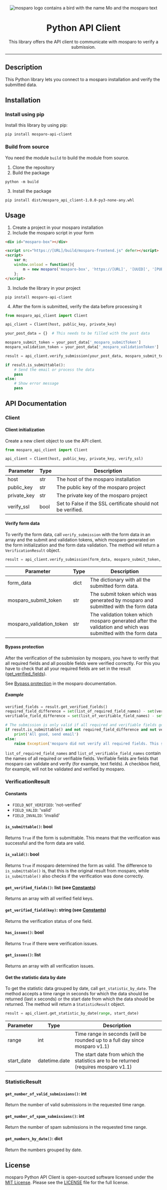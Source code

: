 &nbsp;
<p align="center">
    <img src="https://github.com/mosparo/mosparo/blob/master/assets/images/mosparo-logo.svg?raw=true" alt="mosparo logo contains a bird with the name Mo and the mosparo text"/>
</p>

<h1 align="center">
    Python API Client
</h1>
<p align="center">
    This library offers the API client to communicate with mosparo to verify a submission.
</p>

-----

## Description
This Python library lets you connect to a mosparo installation and verify the submitted data.

## Installation

### Install using pip

Install this library by using pip:

```text
pip install mosparo-api-client
```

### Build from source

You need the module `build` to build the module from source.

1. Clone the repository
2. Build the package
```commandline
python -m build
```
3. Install the package
```commandline
pip install dist/mosparo_api_client-1.0.0-py3-none-any.whl
```

## Usage
1. Create a project in your mosparo installation
2. Include the mosparo script in your form
```html
<div id="mosparo-box"></div>

<script src="https://[URL]/build/mosparo-frontend.js" defer></script>
<script>
    var m;
    window.onload = function(){
        m = new mosparo('mosparo-box', 'https://[URL]', '[UUID]', '[PUBLIC_KEY]', {loadCssResource: true});
    };
</script>
```
3. Include the library in your project
```text
pip install mosparo-api-client
```
4. After the form is submitted, verify the data before processing it

```python
from mosparo_api_client import Client

api_client = Client(host, public_key, private_key)

your_post_data = {}  # This needs to be filled with the post data

mosparo_submit_token = your_post_data['_mosparo_submitToken']
mosparo_validation_token = your_post_data['_mosparo_validationToken']

result = api_client.verify_submission(your_post_data, mosparo_submit_token, mosparo_validation_token)

if result.is_submittable():
    # Send the email or process the data
    pass
else:
    # Show error message
    pass
```

## API Documentation

### Client

#### Client initialization

Create a new client object to use the API client.

```python
from mosparo_api_client import Client

api_client = Client(host, public_key, private_key, verify_ssl)
```

| Parameter   | Type | Description                                                 |
|-------------|------|-------------------------------------------------------------|
| host        | str  | The host of the mosparo installation                        |
| public_key  | str  | The public key of the mosparo project                       |
| private_key | str  | The private key of the mosparo project                      |
| verify_ssl  | bool | Set to False if the SSL certificate should not be verified. |

#### Verify form data

To verify the form data, call `verify_submission` with the form data in an array and the submit and validation tokens, which mosparo generated on the form initialization and the form data validation. The method will return a `VerificationResult` object.

```python
result = api_client.verify_submission(form_data, mosparo_submit_token, mosparo_validation_token)
```

| Parameter                | Type  | Description                                                                                                  |
|--------------------------|-------|--------------------------------------------------------------------------------------------------------------|
| form_data                | dict  | The dictionary with all the submitted form data.                                                             |
| mosparo_submit_token     | str   | The submit token which was generated by mosparo and submitted with the form data                             |
| mosparo_validation_token | str   | The validation token which mosparo generated after the validation and which was submitted with the form data |

#### Bypass protection

After the verification of the submission by mosparo, you have to verify that all required fields and all possible fields were verified correctly. For this you have to check that all your required fields are set in the result ([get_verified_fields](#get_verified_fields-list-see-constants)).

See [Bypass protection](https://documentation.mosparo.io/docs/integration/bypass_protection) in the mosparo documentation.

##### Example

```python
verified_fields = result.get_verified_fields()
required_field_difference = set(list_of_required_field_names) - set(verified_fields.keys())
verifiable_field_difference = set(list_of_verifiable_field_names) - set(verified_fields.keys())

# The submission is only valid if all required and verifiable fields got verified
if result.is_submittable() and not required_field_difference and not verifiable_field_difference:
    print('All good, send email')
else:
    raise Exception('mosparo did not verify all required fields. This submission looks like spam.')
```

`list_of_required_field_names` and `list_of_verifiable_field_names` contain the names of all required or verifiable fields. Verifiable fields are fields that mosparo can validate and verify (for example, text fields). A checkbox field, for example, will not be validated and verified by mosparo. 

### VerificationResult

#### Constants

- `FIELD_NOT_VERIFIED`: 'not-verified'
- `FIELD_VALID`: 'valid'
- `FIELD_INVALID`: 'invalid'

#### `is_submittable()`: bool

Returns `True` if the form is submittable. This means that the verification was successful and the 
form data are valid.

#### `is_valid()`: bool

Returns `True` if mosparo determined the form as valid. The difference to `is_submittable()` is, that this
is the original result from mosparo, while `is_submittable()` also checks if the verification was done correctly.

#### `get_verified_fields()`: list (see [Constants](#constants))

Returns an array with all verified field keys.

#### `get_verified_field(key)`: string (see [Constants](#constants))

Returns the verification status of one field.

#### `has_issues()`: bool

Returns `True` if there were verification issues.

#### `get_issues()`: list

Returns an array with all verification issues.

#### Get the statistic data by date

To get the statistic data grouped by date, call `get_statistic_by_date`. The method accepts a time range in seconds for which the data should be returned (last x seconds) or the start date from which the data should be returned. The method will return a `StatisticResult` object.

```python
result = api_client.get_statistic_by_date(range, start_date)
```

| Parameter  | Type          | Description                                                                         |
|------------|---------------|-------------------------------------------------------------------------------------|
| range      | int           | Time range in seconds (will be rounded up to a full day since mosparo v1.1)         |
| start_date | datetime.date | The start date from which the statistics are to be returned (requires mosparo v1.1) |

### StatisticResult

#### `get_number_of_valid_submissions()`: int

Return the number of valid submissions in the requested time range.

#### `get_number_of_spam_submissions()`: int

Return the number of spam submissions in the requested time range.

#### `get_numbers_by_date()`: dict

Return the numbers grouped by date.

## License

mosparo Python API Client is open-sourced software licensed under the [MIT License](https://opensource.org/licenses/MIT).
Please see the [LICENSE](LICENSE) file for the full license.